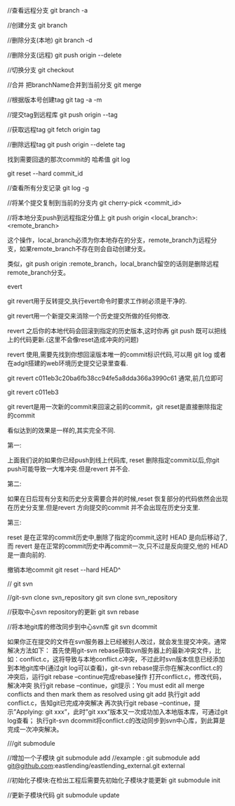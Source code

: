 //查看远程分支
git branch -a

//创建分支
git branch <branchName>

//删除分支(本地)
git branch -d <branchName>

//删除分支(远程)
git push origin --delete <branchName> 

//切换分支
git checkout <branchName>

//合并 把branchName合并到当前分支
git merge <branchName>

//根据版本号创建tag
git tag -a <tag name> <versionid> -m <comments> 

//提交tag到远程库
git push origin --tag

//获取远程tag
git fetch origin tag <tagname>	

//删除远程tag
git push origin --delete tag <tagname>


找到需要回退的那次commit的 哈希值
git log

git reset --hard commit_id 

//查看所有分支记录
git log -g 

//将某个提交复制到当前的分支内
git cherry-pick <commit_id> 


//将本地分支push到远程指定分值上
git push origin <local_branch>:<remote_branch>

这个操作，local_branch必须为你本地存在的分支，remote_branch为远程分支，如果remote_branch不存在则会自动创建分支。

类似，git push origin :remote_branch，local_branch留空的话则是删除远程remote_branch分支。



evert

git revert用于反转提交,执行evert命令时要求工作树必须是干净的.

git revert用一个新提交来消除一个历史提交所做的任何修改.

revert 之后你的本地代码会回滚到指定的历史版本,这时你再 git push 既可以把线上的代码更新.(这里不会像reset造成冲突的问题)



revert 使用,需要先找到你想回滚版本唯一的commit标识代码,可以用 git log 或者在adgit搭建的web环境历史提交记录里查看.

git revert c011eb3c20ba6fb38cc94fe5a8dda366a3990c61
通常,前几位即可

git revert c011eb3


git revert是用一次新的commit来回滚之前的commit，git reset是直接删除指定的commit

看似达到的效果是一样的,其实完全不同.

第一:

上面我们说的如果你已经push到线上代码库, reset 删除指定commit以后,你git push可能导致一大堆冲突.但是revert 并不会.

第二:

如果在日后现有分支和历史分支需要合并的时候,reset 恢复部分的代码依然会出现在历史分支里.但是revert 方向提交的commit 并不会出现在历史分支里.

第三:

reset 是在正常的commit历史中,删除了指定的commit,这时 HEAD 是向后移动了,而 revert 是在正常的commit历史中再commit一次,只不过是反向提交,他的 HEAD 是一直向前的.


撤销本地commit 
git reset --hard HEAD^

// git svn 

//git-svn clone svn_repository
git svn clone svn_repository	

//获取中心svn repository的更新
git svn rebase

//将本地git库的修改同步到中心svn库
git svn dcommit

如果你正在提交的文件在svn服务器上已经被别人改过，就会发生提交冲突。通常解决方法如下：
首先使用git-svn rebase获取svn服务器上的最新冲突文件，比如：conflict.c，这将导致与本地conflict.c冲突，不过此时svn版本信息已经添加到本地git库中(通过git log可以查看)，git-svn rebase提示你在解决conflict.c的冲突后，运行git rebase –continue完成rebase操作
打开conflict.c，修改代码，解决冲突
执行git rebase –continue，git提示：You must edit all merge conflicts and then mark them as resolved using git add
执行git add conflict.c，告知git已完成冲突解决
再次执行git rebase –continue，提示”Applying: git xxx”，此时”git xxx”版本又一次成功加入本地版本库，可通过git log查看；
执行git-svn dcommit将conflict.c的改动同步到svn中心库，到此算是完成一次冲突解决。




///git submodule

//增加一个子模块
git submodule add <gitpath> <nickName>
//example : git submodule add git@github.com:eastlending/eastlending_external.git external

//初始化子模块:在检出工程后需要先初始化子模块才能更新
git submodule init 

//更新子模块代码
git submodule update

